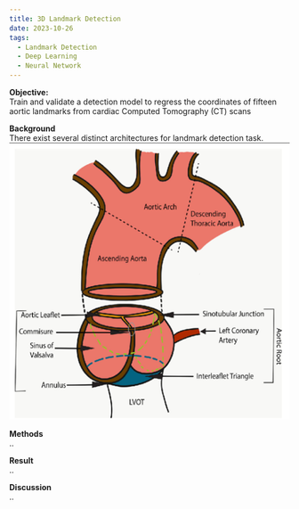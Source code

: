 ```yaml
---
title: 3D Landmark Detection
date: 2023-10-26
tags:
  - Landmark Detection
  - Deep Learning
  - Neural Network
---
```


**Objective:**\
Train and validate a detection model to regress the coordinates of fifteen aortic landmarks from cardiac Computed Tomography (CT) scans
<!--more-->

**Background**\
There exist several distinct architectures for landmark detection task.
![screen reader text](aortic_anatomy.png "Aortic Root Anatomy")

**Methods**\
..

**Result**\
..

**Discussion**\
..


